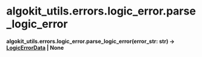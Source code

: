 # algokit_utils.errors.logic_error.parse_logic_error

#### algokit_utils.errors.logic_error.parse_logic_error(error_str: str) → [LogicErrorData](LogicErrorData.md#algokit_utils.errors.logic_error.LogicErrorData) | None

